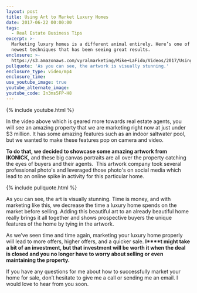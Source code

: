 ```yaml
---
layout: post
title: Using Art to Market Luxury Homes
date: 2017-06-22 00:00:00
tags:
  - Real Estate Business Tips
excerpt: >-
  Marketing luxury homes is a different animal entirely. Here’s one of our
  newest techniques that has been seeing great results.
enclosure: >-
  https://s3.amazonaws.com/vyralmarketing/Mike+LaFido/Videos/2017/Using+Art+to+Market+Luxury+Homes+-+Chicagoland+Luxury+Real+Estate+Agent.mp4
pullquote: 'As you can see, the artwork is visually stunning.'
enclosure_type: video/mp4
enclosure_time:
use_youtube_image: true
youtube_alternate_image:
youtube_code: In3ms5FP-H8
---
```


{% include youtube.html %}

In the video above which is geared more towards real estate agents, you will see an amazing property that we are marketing right now at just under $3 million. It has some amazing features such as an indoor saltwater pool, but we wanted to make these features pop on camera and video.

**To do that, we decided to showcase some amazing artwork from IKONICK,** and these big canvas portraits are all over the property catching the eyes of buyers and their agents. &nbsp;This artwork company took several professional photo's and leveraged those photo's on social media which lead to an online spike in activity for this particular home.

{% include pullquote.html %}

As you can see, the art is visually stunning. Time is money, and with marketing like this, we decrease the time a luxury home spends on the market before selling. Adding this beautiful art to an already beautiful home really brings it all together and shows prospective buyers the unique features of the home by tying in the artwork.

As we’ve seen time and time again, marketing your luxury home properly will lead to more offers, higher offers, and a quicker sale. **I****t might take a bit of an investment, but that investment will be worth it when the deal is closed and you no longer have to worry about selling or even maintaining the property.**

If you have any questions for me about how to successfully market your home for sale, don’t hesitate to give me a call or sending me an email. I would love to hear from you soon.
